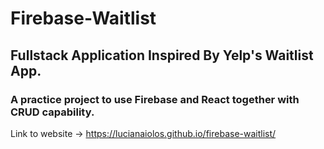 # Firebase-Waitlist
## Fullstack Application Inspired By Yelp's Waitlist App.
### A practice project to use Firebase and React together with CRUD capability.

Link to website -> https://lucianaiolos.github.io/firebase-waitlist/
